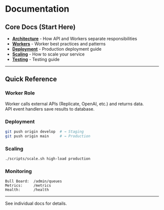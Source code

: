 # Documentation

## Core Docs (Start Here)

- **[Architecture](./ARCHITECTURE_PRINCIPLES.md)** - How API and Workers separate responsibilities
- **[Workers](./WORKER_PATTERNS.md)** - Worker best practices and patterns
- **[Deployment](./DEPLOYMENT.md)** - Production deployment guide
- **[Scaling](./SCALING_GUIDE.md)** - How to scale your service
- **[Testing](./TESTING.md)** - Testing guide

---

## Quick Reference

### Worker Role
Worker calls external APIs (Replicate, OpenAI, etc.) and returns data.  
API event handlers save results to database.

### Deployment
```bash
git push origin develop  # → Staging
git push origin main     # → Production
```

### Scaling
```bash
./scripts/scale.sh high-load production
```

### Monitoring
```
Bull Board:  /admin/queues
Metrics:     /metrics
Health:      /health
```

---

See individual docs for details.

